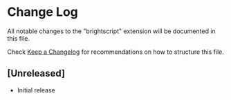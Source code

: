# Change Log
All notable changes to the "brightscript" extension will be documented in this file.

Check [Keep a Changelog](http://keepachangelog.com/) for recommendations on how to structure this file.

## [Unreleased]
- Initial release